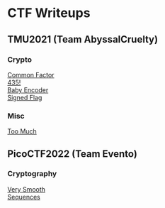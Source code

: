 # CTF Writeups

## TMU2021 (Team AbyssalCruelty)

###  Crypto
[Common Factor](TMU2021/Crypto/CommonFactor/)\
[435!](TMU2021/Crypto/435/)\
[Baby Encoder](TMU2021/Crypto/BabyEncoder)\
[Signed Flag](TMU2021/Crypto/SignedFlag/)

###  Misc
[Too Much](TMU2021/Misc/TooMuch/)


## PicoCTF2022 (Team Evento)
### Cryptography
[Very Smooth](PicoCTF2022/Cryptography/VerySmooth/)\
[Sequences](PicoCTF2022/Cryptography/Sequences/)

